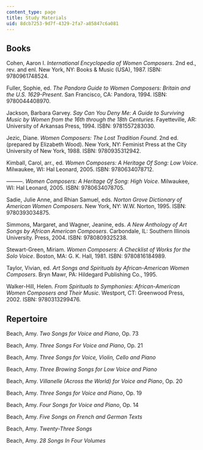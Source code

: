 ```yaml
---
content_type: page
title: Study Materials
uid: 8dcb7253-9d7f-4329-2fa7-a85847c6a081
---
```


Books
-----

Cohen, Aaron I. _International Encyclopedia of Women Composers_. 2nd ed., rev. and enl. New York, NY: Books & Music (USA), 1987. ISBN: 9780961748524.

Fuller, Sophie, ed. _The Pandora Guide to Women Composers: Britain and the U.S. 1629-Present_. San Francisco, CA: Pandora, 1994. ISBN: 9780044408970.

Jackson, Barbara Garvey. _Say Can You Deny Me: A Guide to Surviving Music by Women from the 16th through the 18th Centuries_. Fayetteville, AR: University of Arkansas Press, 1994. ISBN: 9781557283030.

Jezic, Diane. _Women Composers: The Lost Tradition Found_. 2nd ed. (prepared by Elizabeth Wood). New York, NY: Feminist Press at the City University of New York, 1988. ISBN: 9780935312942.

Kimball, Carol, arr., ed. _Women Composers: A Heritage Of Song: Low Voice_. Milwaukee, WI: Hal Leonard, 2005. ISBN: 9780634078712.

———. _Women Composers: A Heritage Of Song: High Voice_. Milwaukee, WI: Hal Leonard, 2005. ISBN: 9780634078705.

Sadie, Julie Anne, and Rhian Samuel, eds. _Norton Grove Dictionary of American Women Composers_. New York, NY: W.W. Norton, 1995. ISBN: 9780393034875.

Simmons, Margaret, and Wagner, Jeanine, eds. _A New Anthology of Art Songs by African American Composers_. Carbondale, IL: Southern Illinois University. Press, 2004. ISBN: 9780809325238.

Stewart-Green, Miriam. _Women Composers: A Checklist of Works for the Solo Voice_. Boston, MA: G. K. Hall, 1981. ISBN: 9780816184989.

Taylor, Vivian, ed. _Art Songs and Spirituals by African-American Women Composers_. Bryn Mawr, PA: Hildegard Publishing Co., 1995.

Walker-Hill, Helen. _From Spirituals to Symphonies: African-American Women Composers and Their Music_. Westport, CT: Greenwood Press, 2002. ISBN: 9780313299476.

Repertoire
----------

Beach, Amy. _Two Songs for Voice and Piano_, Op. 73

Beach, Amy. _Three Songs For Voice and Piano_, Op. 21

Beach, Amy. _Three Songs for Voice, Violin, Cello and Piano_

Beach, Amy. _Three Browing Songs for Low Voice and Piano_

Beach, Amy. _Villanelle (Across the World) for Voice and Piano_, Op. 20

Beach, Amy. _Three Songs for Voice and Piano_, Op. 19

Beach, Amy. _Four Songs for Voice and Piano_, Op. 14

Beach, Amy. _Five Songs on French and German Texts_

Beach, Amy. _Twenty-Three Songs_

Beach, Amy. _28 Songs In Four Volumes_
